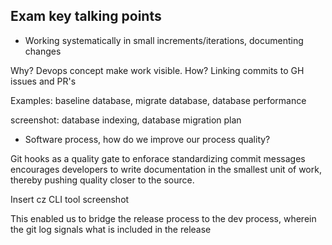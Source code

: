 ## Exam key talking points

- Working systematically in small increments/iterations, documenting changes

Why? Devops concept make work visible.
How? Linking commits to GH issues and PR's

Examples: baseline database, migrate database, database performance

screenshot: database indexing, database migration plan

- Software process, how do we improve our process quality?

Git hooks as a quality gate to enforace standardizing commit messages encourages developers to write documentation in the smallest unit of work, thereby pushing quality closer to the source. 

Insert cz CLI tool screenshot

This enabled us to bridge the release process to the dev process, wherein the git log signals what is included in the release